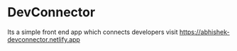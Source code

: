 # DevConnector
Its a simple front end app which connects developers
visit https://abhishek-devconnector.netlify.app
